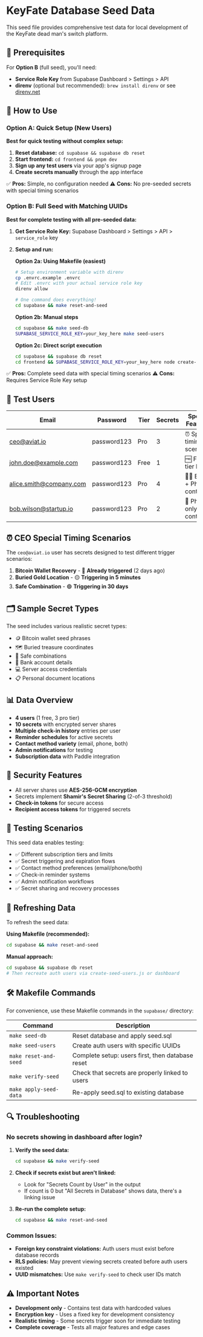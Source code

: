 # KeyFate Database Seed Data

This seed file provides comprehensive test data for local development of the KeyFate dead man's switch platform.

## 🔧 Prerequisites

For **Option B** (full seed), you'll need:

- **Service Role Key** from Supabase Dashboard > Settings > API
- **direnv** (optional but recommended): `brew install direnv` or see [direnv.net](https://direnv.net/)

## 🔧 How to Use

### Option A: Quick Setup (New Users)

**Best for quick testing without complex setup:**

1. **Reset database:** `cd supabase && supabase db reset`
2. **Start frontend:** `cd frontend && pnpm dev`
3. **Sign up any test users** via your app's signup page
4. **Create secrets manually** through the app interface

✅ **Pros:** Simple, no configuration needed
⚠️ **Cons:** No pre-seeded secrets with special timing scenarios

### Option B: Full Seed with Matching UUIDs

**Best for complete testing with all pre-seeded data:**

1. **Get Service Role Key:** Supabase Dashboard > Settings > API > `service_role` key
2. **Setup and run:**

   **Option 2a: Using Makefile (easiest)**

   ```bash
   # Setup environment variable with direnv
   cp .envrc.example .envrc
   # Edit .envrc with your actual service role key
   direnv allow

   # One command does everything!
   cd supabase && make reset-and-seed
   ```

   **Option 2b: Manual steps**

   ```bash
   cd supabase && make seed-db
   SUPABASE_SERVICE_ROLE_KEY=your_key_here make seed-users
   ```

   **Option 2c: Direct script execution**

   ```bash
   cd supabase && supabase db reset
   cd frontend && SUPABASE_SERVICE_ROLE_KEY=your_key_here node create-seed-users.js
   ```

✅ **Pros:** Complete seed data with special timing scenarios
⚠️ **Cons:** Requires Service Role Key setup

## 👥 Test Users

| Email | Password | Tier | Secrets | Special Features |
|-------|----------|------|---------|------------------|
| <ceo@aviat.io> | password123 | Pro | 3 | ⏰ Special timing scenarios |
| <john.doe@example.com> | password123 | Free | 1 | 🆓 Free tier limits |
| <alice.smith@company.com> | password123 | Pro | 4 | 📧📱 Email + Phone contact |
| <bob.wilson@startup.io> | password123 | Pro | 2 | 📱 Phone-only contact |

## ⏰ CEO Special Timing Scenarios

The `ceo@aviat.io` user has secrets designed to test different trigger scenarios:

1. **Bitcoin Wallet Recovery** - 🔴 **Already triggered** (2 days ago)
2. **Buried Gold Location** - 🟡 **Triggering in 5 minutes**
3. **Safe Combination** - 🟢 **Triggering in 30 days**

## 🗂️ Sample Secret Types

The seed includes various realistic secret types:

- 🪙 Bitcoin wallet seed phrases
- 🗺️ Buried treasure coordinates
- 🔐 Safe combinations
- 🏦 Bank account details
- 💻 Server access credentials
- 📋 Personal document locations

## 📊 Data Overview

- **4 users** (1 free, 3 pro tier)
- **10 secrets** with encrypted server shares
- **Multiple check-in history** entries per user
- **Reminder schedules** for active secrets
- **Contact method variety** (email, phone, both)
- **Admin notifications** for testing
- **Subscription data** with Paddle integration

## 🔐 Security Features

- All server shares use **AES-256-GCM encryption**
- Secrets implement **Shamir's Secret Sharing** (2-of-3 threshold)
- **Check-in tokens** for secure access
- **Recipient access tokens** for triggered secrets

## 🧪 Testing Scenarios

This seed data enables testing:

- ✅ Different subscription tiers and limits
- ✅ Secret triggering and expiration flows
- ✅ Contact method preferences (email/phone/both)
- ✅ Check-in reminder systems
- ✅ Admin notification workflows
- ✅ Secret sharing and recovery processes

## 🔄 Refreshing Data

To refresh the seed data:

**Using Makefile (recommended):**
```bash
cd supabase && make reset-and-seed
```

**Manual approach:**
```bash
cd supabase && supabase db reset
# Then recreate auth users via create-seed-users.js or dashboard
```

## 🛠️ Makefile Commands

For convenience, use these Makefile commands in the `supabase/` directory:

| Command | Description |
|---------|-------------|
| `make seed-db` | Reset database and apply seed.sql |
| `make seed-users` | Create auth users with specific UUIDs |
| `make reset-and-seed` | Complete setup: users first, then database reset |
| `make verify-seed` | Check that secrets are properly linked to users |
| `make apply-seed-data` | Re-apply seed.sql to existing database |

## 🔍 Troubleshooting

### No secrets showing in dashboard after login?

1. **Verify the seed data:**
   ```bash
   cd supabase && make verify-seed
   ```

2. **Check if secrets exist but aren't linked:**
   - Look for "Secrets Count by User" in the output
   - If count is 0 but "All Secrets in Database" shows data, there's a linking issue

3. **Re-run the complete setup:**
   ```bash
   cd supabase && make reset-and-seed
   ```

### Common Issues:
- **Foreign key constraint violations:** Auth users must exist before database records
- **RLS policies:** May prevent viewing secrets created before auth users existed
- **UUID mismatches:** Use `make verify-seed` to check user IDs match

## ⚠️ Important Notes

- **Development only** - Contains test data with hardcoded values
- **Encryption key** - Uses a fixed key for development consistency
- **Realistic timing** - Some secrets trigger soon for immediate testing
- **Complete coverage** - Tests all major features and edge cases

